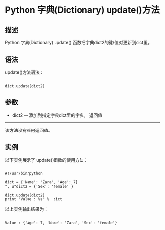 Python 字典(Dictionary) update()方法
================================

  描述
--

 Python 字典(Dictionary) update() 函数把字典dict2的键/值对更新到dict里。

 语法
--

 update()方法语法：

 
```

dict.update(dict2)

```

 参数
--

  * dict2 -- 添加到指定字典dict里的字典。
  返回值
---

 该方法没有任何返回值。

 实例
--

 以下实例展示了 update()函数的使用方法：

 
```

#!/usr/bin/python

dict = {'Name': 'Zara', 'Age': 7}
", u"dict2 = {'Sex': 'female' }

dict.update(dict2)
print "Value : %s" %  dict

```

 以上实例输出结果为：

 
```

Value : {'Age': 7, 'Name': 'Zara', 'Sex': 'female'}

```